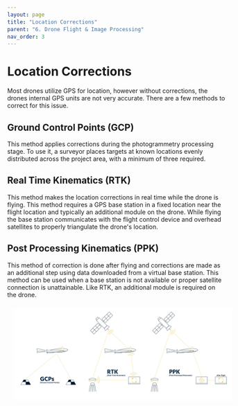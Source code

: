 ```yaml
---
layout: page
title: "Location Corrections"
parent: "6. Drone Flight & Image Processing"
nav_order: 3
---
```


# Location Corrections

Most drones utilize GPS for location, however without corrections, the drones internal GPS units are not very accurate.  There are a few methods to correct for this issue.

## Ground Control Points (GCP)

This method applies corrections during the photogrammetry processing stage. To use it, a surveyor places targets at known locations evenly distributed across the project area, with a minimum of three required.

## Real Time Kinematics (RTK)

This method makes the location corrections in real time while the drone is flying.  This method requires a GPS base station in a fixed location near the flight location and typically an additional module on the drone.  While flying the base station communicates with the flight control device and overhead satellites to properly triangulate the drone's location.

## Post Processing Kinematics (PPK)

This method of correction is done after flying and corrections are made as an additional step using data downloaded from a virtual base station.  This method can be used when a base station is not available or proper satellite connection is unattainable. Like RTK, an additional module is required on the drone.

<img align="center" src="../images/drone/GPS_Corrections.jpg" hspace="15" vspace="10" width="1000">